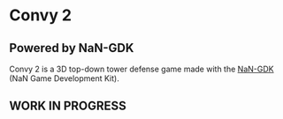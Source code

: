 # Convy 2
## Powered by NaN-GDK

Convy 2 is a 3D top-down tower defense game made with the [NaN-GDK](https://github.com/Nanskip/NaN-GDK) (NaN Game Development Kit).

## WORK IN PROGRESS